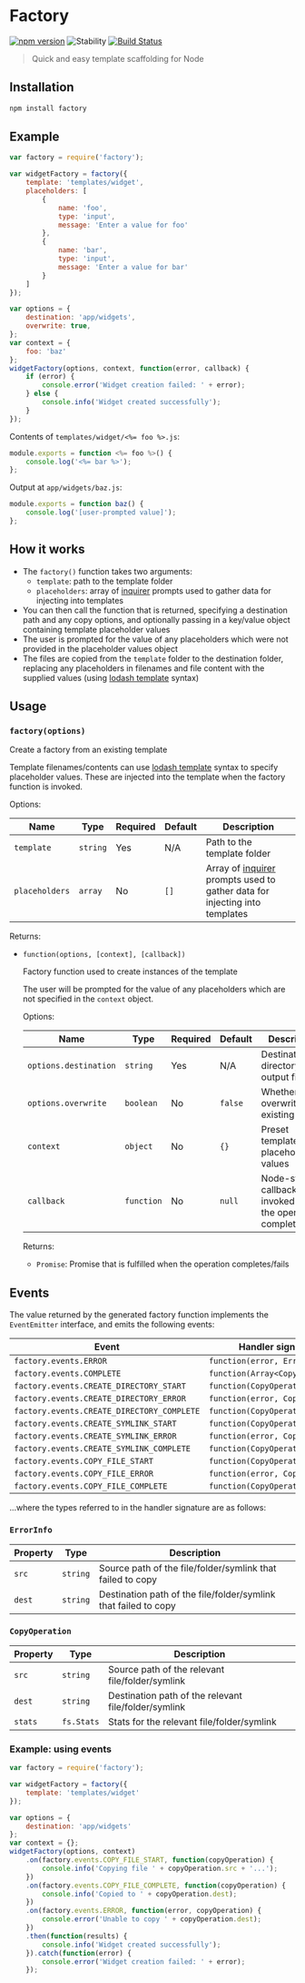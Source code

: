 # Factory
[![npm version](https://img.shields.io/npm/v/factory.svg)](https://www.npmjs.com/package/factory)
![Stability](https://img.shields.io/badge/stability-stable-brightgreen.svg)
[![Build Status](https://travis-ci.org/timkendrick/factory.svg?branch=master)](https://travis-ci.org/timkendrick/factory)

> Quick and easy template scaffolding for Node


## Installation

```bash
npm install factory
```


## Example

```javascript
var factory = require('factory');

var widgetFactory = factory({
	template: 'templates/widget',
	placeholders: [
		{
			name: 'foo',
			type: 'input',
			message: 'Enter a value for foo'
		},
		{
			name: 'bar',
			type: 'input',
			message: 'Enter a value for bar'
		}
	]
});

var options = {
	destination: 'app/widgets',
	overwrite: true,
};
var context = {
	foo: 'baz'
};
widgetFactory(options, context, function(error, callback) {
	if (error) {
		console.error('Widget creation failed: ' + error);
	} else {
		console.info('Widget created successfully');
	}
});
```

Contents of `templates/widget/<%= foo %>.js`:

```javascript
module.exports = function <%= foo %>() {
	console.log('<%= bar %>');
};
```

Output at `app/widgets/baz.js`:

```javascript
module.exports = function baz() {
	console.log('[user-prompted value]');
};
```

## How it works

- The `factory()` function takes two arguments:
	- `template`: path to the template folder
	- `placeholders`: array of [inquirer](https://www.npmjs.com/package/inquirer) prompts used to gather data for injecting into templates
- You can then call the function that is returned, specifying a destination path and any copy options, and optionally passing in a key/value object containing template placeholder values
- The user is prompted for the value of any placeholders which were not provided in the placeholder values object
- The files are copied from the `template` folder to the destination folder, replacing any placeholders in filenames and file content with the supplied values (using [lodash template](https://www.npmjs.com/package/lodash.template) syntax)


## Usage

### `factory(options)`

Create a factory from an existing template

Template filenames/contents can use [lodash template](https://www.npmjs.com/package/lodash.template) syntax to specify placeholder values. These are injected into the template when the factory function is invoked.

Options:

| Name | Type | Required | Default | Description |
| ---- | ---- | -------- | ------- | ----------- |
| `template` | `string` | Yes | N/A | Path to the template folder |
| `placeholders` | `array` | No | `[]` | Array of [inquirer](https://www.npmjs.com/package/inquirer) prompts used to gather data for injecting into templates |

Returns:

- `function(options, [context], [callback])`

 	Factory function used to create instances of the template

 	The user will be prompted for the value of any placeholders which are not specified in the `context` object.

 	Options:

 	| Name | Type | Required | Default | Description |
	| ---- | ---- | -------- | ------- | ----------- |
	| `options.destination` | `string` | Yes | N/A | Destination directory for output files |
	| `options.overwrite` | `boolean` | No | `false` | Whether to overwrite existing files |
	| `context` | `object` | No | `{}` | Preset template placeholder values |
	| `callback` | `function` | No | `null` | Node-style callback that is invoked when the operation completes/fails |

	Returns:

	- `Promise`: Promise that is fulfilled when the operation completes/fails

## Events

The value returned by the generated factory function implements the `EventEmitter` interface, and emits the following events:

| Event | Handler signature |
| ----- | ----------------- |
| `factory.events.ERROR` | `function(error, ErrorInfo)` |
| `factory.events.COMPLETE` | `function(Array<CopyOperation>)` |
| `factory.events.CREATE_DIRECTORY_START` | `function(CopyOperation)` |
| `factory.events.CREATE_DIRECTORY_ERROR` | `function(error, CopyOperation)` |
| `factory.events.CREATE_DIRECTORY_COMPLETE` | `function(CopyOperation)` |
| `factory.events.CREATE_SYMLINK_START` | `function(CopyOperation)` |
| `factory.events.CREATE_SYMLINK_ERROR` | `function(error, CopyOperation)` |
| `factory.events.CREATE_SYMLINK_COMPLETE` | `function(CopyOperation)` |
| `factory.events.COPY_FILE_START` | `function(CopyOperation)` |
| `factory.events.COPY_FILE_ERROR` | `function(error, CopyOperation)` |
| `factory.events.COPY_FILE_COMPLETE` | `function(CopyOperation)` |

...where the types referred to in the handler signature are as follows:

### `ErrorInfo`

| Property | Type | Description |
| -------- | ---- | ----------- |
| `src` | `string` | Source path of the file/folder/symlink that failed to copy |
| `dest` | `string` | Destination path of the file/folder/symlink that failed to copy |

### `CopyOperation`

| Property | Type | Description |
| -------- | ---- | ----------- |
| `src` | `string` | Source path of the relevant file/folder/symlink |
| `dest` | `string` | Destination path of the relevant file/folder/symlink |
| `stats ` | `fs.Stats` | Stats for the relevant file/folder/symlink |


### Example: using events

```javascript
var factory = require('factory');

var widgetFactory = factory({
	template: 'templates/widget'
});

var options = {
	destination: 'app/widgets'
};
var context = {};
widgetFactory(options, context)
	.on(factory.events.COPY_FILE_START, function(copyOperation) {
		console.info('Copying file ' + copyOperation.src + '...');
	})
	.on(factory.events.COPY_FILE_COMPLETE, function(copyOperation) {
		console.info('Copied to ' + copyOperation.dest);
	})
	.on(factory.events.ERROR, function(error, copyOperation) {
		console.error('Unable to copy ' + copyOperation.dest);
	})
	.then(function(results) {
		console.info('Widget created successfully');
	}).catch(function(error) {
		console.error('Widget creation failed: ' + error);
	});
```
